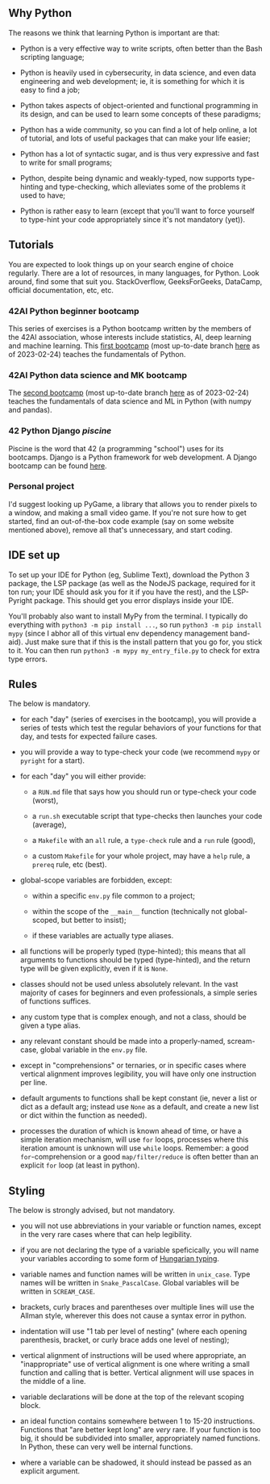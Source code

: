 ## Why Python

The reasons we think that learning Python is important are that:

   - Python is a very effective way to write scripts, often better than the Bash scripting language;

   - Python is heavily used in cybersecurity, in data science, and even data engineering and web development; ie, it is something for which it is easy to find a job;

   - Python takes aspects of object-oriented and functional programming in its design, and can be used to learn some concepts of these paradigms;

   - Python has a wide community, so you can find a lot of help online, a lot of tutorial, and lots of useful packages that can make your life easier;

   - Python has a lot of syntactic sugar, and is thus very expressive and fast to write for small programs;

   - Python, despite being dynamic and weakly-typed, now supports type-hinting and type-checking, which alleviates some of the problems it used to have;

   - Python is rather easy to learn (except that you'll want to force yourself to type-hint your code appropriately since it's not mandatory (yet)).



## Tutorials

You are expected to look things up on your search engine of choice regularly. There are a lot of resources, in many languages, for Python. Look around, find some that suit you. StackOverflow, GeeksForGeeks, DataCamp, official documentation, etc, etc.

### 42AI Python beginner bootcamp

This series of exercises is a Python bootcamp written by the members of the 42AI association, whose interests include statistics, AI, deep learning and machine learning. This [first bootcamp](https://github.com/42-AI/bootcamp_python) (most up-to-date branch [here](https://github.com/42-AI/bootcamp_python/tree/cloisonnement) as of 2023-02-24) teaches the fundamentals of Python.

### 42AI Python data science and MK bootcamp

The [second bootcamp](https://github.com/42-AI/bootcamp_machine-learning) (most up-to-date branch [here](https://github.com/42-AI/bootcamp_machine-learning/tree/closing) as of 2023-02-24) teaches the fundamentals of data science and ML in Python (with numpy and pandas).

### 42 Python Django *piscine*

Piscine is the word that 42 (a programming "school") uses for its bootcamps. Django is a Python framework for web development. A Django bootcamp can be found [here](https://github.com/Binary-Hackers/42_Subjects/tree/master/01_Piscines/Python-Django).

### Personal project

I'd suggest looking up PyGame, a library that allows you to render pixels to a window, and making a small video game. If you're not sure how to get started, find an out-of-the-box code example (say on some website mentioned above), remove all that's unnecessary, and start coding.



## IDE set up

To set up your IDE for Python (eg, Sublime Text), download the Python 3 package, the LSP package (as well as the NodeJS package, required for it ton run; your IDE should ask you for it if you have the rest), and the LSP-Pyright package. This should get you error displays inside your IDE.

You'll probably also want to install MyPy from the terminal. I typically do everything with `python3 -m pip install ...`, so run `python3 -m pip install mypy` (since I abhor all of this virtual env dependency management band-aid). Just make sure that if this is the install pattern that you go for, you stick to it. You can then run `python3 -m mypy my_entry_file.py` to check for extra type errors.



## Rules

The below is mandatory.

   - for each "day" (series of exercises in the bootcamp), you will provide a series of tests which test the regular behaviors of your functions for that day, and tests for expected failure cases.

   - you will provide a way to type-check your code (we recommend `mypy` or `pyright` for a start).

   - for each "day" you will either provide:

      - a `RUN.md` file that says how you should run or type-check your code (worst),

      - a `run.sh` executable script that type-checks then launches your code (average),

      - a `Makefile` with an `all` rule, a `type-check` rule and a `run` rule (good),

      - a custom `Makefile` for your whole project, may have a `help` rule, a `prereq` rule, etc (best).

   - global-scope variables are forbidden, except:

      - within a specific `env.py` file common to a project;

      - within the scope of the `__main__` function (technically not global-scoped, but better to insist);

      - if these variables are actually type aliases.

   - all functions will be properly typed (type-hinted); this means that all arguments to functions should be typed (type-hinted), and the return type will be given explicitly, even if it is `None`.

   - classes should not be used unless absolutely relevant. In the vast majority of cases for beginners and even professionals, a simple series of functions suffices.

   - any custom type that is complex enough, and not a class, should be given a type alias.

   - any relevant constant should be made into a properly-named, scream-case, global variable in the `env.py` file.

   - except in "comprehensions" or ternaries, or in specific cases where vertical alignment improves legibility, you will have only one instruction per line.

   - default arguments to functions shall be kept constant (ie, never a list or dict as a default arg; instead use `None` as a default, and create a new list or dict within the function as needed).

   - processes the duration of which is known ahead of time, or have a simple iteration mechanism, will use `for` loops, processes where this iteration amount is unknown will use `while` loops. Remember: a good `for`-comprehension or a good `map/filter/reduce` is often better than an explicit `for` loop (at least in python).


## Styling

The below is strongly advised, but not mandatory.

   - you will not use abbreviations in your variable or function names, except in the very rare cases where that can help legibility.

   - if you are not declaring the type of a variable speficically, you will name your variables according to some form of [Hungarian typing](https://en.wikipedia.org/wiki/Hungarian_notation).

   - variable names and function names will be written in `unix_case`. Type names will be written in `Snake_PascalCase`. Global variables will be written in `SCREAM_CASE`.

   - brackets, curly braces and parentheses over multiple lines will use the Allman style, wherever this does not cause a syntax error in python.

   - indentation will use "1 tab per level of nesting" (where each opening parenthesis, bracket, or curly brace adds one level of nesting);

   - vertical alignment of instructions will be used where appropriate, an "inappropriate" use of vertical alignment is one where writing a small function and calling that is better. Vertical alignment will use spaces in the middle of a line.

   - variable declarations will be done at the top of the relevant scoping block.

   - an ideal function contains somewhere between 1 to 15-20 instructions. Functions that "are better kept long" are *very* rare. If your function is too big, it should be subdivided into smaller, appropriately named functions. In Python, these can very well be internal functions.

   - where a variable can be shadowed, it should instead be passed as an explicit argument.

